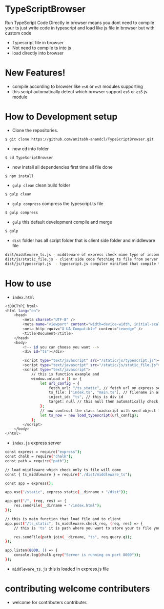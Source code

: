 # TypeScriptBrowser

Run TypeScript Code Directly in browser means you dont need to compile your ts just write code in typescript and load like js file in browser but with custom code

-   Typescript file in browser
-   Not need to compile ts into js
-   load directly into browser

# New Features!

-   compile according to browser like `es6` or `es5` modules supporting
-   this script automatically detect which browser support `es6` or `es5` js module

# How to Development setup

-   Clone the repositories.

```sh
$ git clone https://github.com/amitabh-anandcl/TypeScriptBrowser.git
```

-   now cd into folder

```sh
$ cd TypeScriptBrowser
```

-   now install all dependencies first time all file done

```sh
$ npm install
```

-   `gulp clean` clean build folder

```sh
$ gulp clean
```

-   `gulp compress` compress the typescript.ts file

```sh
$ gulp compress
```

-   `gulp` this default development compile and merge

```sh
$ gulp
```

-   `dist` folder has all script folder that is client side folder and middleware file

```sh
dist/middleware_ts.js - middleware of express check mime type of incomming file
dist/js/static_file.js - client side code fetching ts file from server
dist/js/typescript.js  - typescript.js compiler minified that compile ts into js runtime
```

# How to use

-   `index.html`

```sh
<!DOCTYPE html>
<html lang="en">
    <head>
        <meta charset="UTF-8" />
        <meta name="viewport" content="width=device-width, initial-scale=1.0" />
        <meta http-equiv="X-UA-Compatible" content="ie=edge" />
        <title>Document</title>
    </head>
    <body>
        <!-- id you can choose you want -->
        <div id="ts"></div>

        <script type="text/javascript" src="/static/js/typescript.js"></script>
        <script type="text/javascript" src="/static/js/static_file.js"></script>
        <script type="text/javascript">
            // this is function example and
            window.onload = () => {
                let url_config = {
                    fetch_url: "/ts_static", // fetch url on express server all are post request
                    ts_file: ["index.ts", "main.ts"], // filename in array for sequence loading file
                    inject_id: "ts", // this is div id
                    target: null // this null then automatically check browser js version like es6 , es5 if set to es6 or es5 it will compile only setted value
                };
                // now contruct the class loadscript with send object to it
                let ts_now = new load_typescript(url_config);
            };
        </script>
    </body>
</html>
```

-   `index.js` express server

```sh
const express = require("express");
const chalk = require("chalk");
const path = require("path");

// load miidleware which check only ts file will come
const { ts_middleware } = require("./dist/middleware_ts");

const app = express();

app.use("/static", express.static(__dirname + "/dist"));

app.get("/", (req, res) => {
    res.sendFile(__dirname + "/index.html");
});

// this is main function that load file and to client
app.post("/ts_static", ts_middleware.check_req, (req, res) => {
    // this is 'ts' it is path where you want to store your ts file you can change according to you project file

    res.sendFile(path.join(__dirname, "ts", req.query.q));
});

app.listen(8000, () => {
    console.log(chalk.grey("Server is running on port 8000"));
});
```

-   `middleware_ts.js` this is loaded in express.js file

# contributing welcome contributers

-   welcome for contributers contributer.
